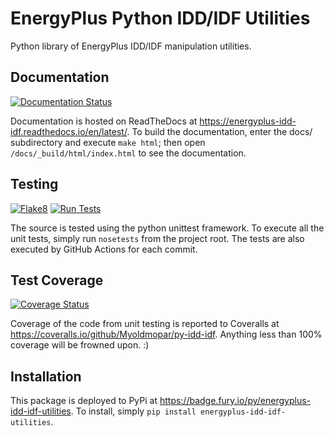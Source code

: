 # EnergyPlus Python IDD/IDF Utilities

Python library of EnergyPlus IDD/IDF manipulation utilities.

## Documentation

[![Documentation Status](https://readthedocs.org/projects/energyplus-idd-idf/badge/?version=latest)](https://energyplus-idd-idf.readthedocs.io/en/latest/?badge=latest)

Documentation is hosted on ReadTheDocs at https://energyplus-idd-idf.readthedocs.io/en/latest/.
To build the documentation, enter the docs/ subdirectory and execute `make html`; then open
`/docs/_build/html/index.html` to see the documentation.

## Testing

[![Flake8](https://github.com/Myoldmopar/py-idd-idf/actions/workflows/flake8.yml/badge.svg)](https://github.com/Myoldmopar/py-idd-idf/actions/workflows/flake8.yml)
[![Run Tests](https://github.com/Myoldmopar/py-idd-idf/actions/workflows/test.yml/badge.svg)](https://github.com/Myoldmopar/py-idd-idf/actions/workflows/test.yml)

The source is tested using the python unittest framework. 
To execute all the unit tests, simply run `nosetests` from the project root.
The tests are also executed by GitHub Actions for each commit.

## Test Coverage

[![Coverage Status](https://coveralls.io/repos/github/Myoldmopar/py-idd-idf/badge.svg?branch=master)](https://coveralls.io/github/Myoldmopar/py-idd-idf?branch=master)

Coverage of the code from unit testing is reported to Coveralls at https://coveralls.io/github/Myoldmopar/py-idd-idf.
Anything less than 100% coverage will be frowned upon. :)

## Installation

This package is deployed to PyPi at https://badge.fury.io/py/energyplus-idd-idf-utilities.
To install, simply `pip install energyplus-idd-idf-utilities`.
